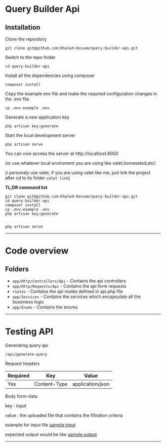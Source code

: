 # Query Builder Api

## Installation

Clone the repository

    git clone git@github.com:Khaled-Hossam/query-builder-api.git

Switch to the repo folder

    cd query-builder-api

Install all the dependencies using composer

    composer install

Copy the example env file and make the required configuration changes in the .env file

    cp .env.example .env

Generate a new application key

    php artisan key:generate


Start the local development server

    php artisan serve

You can now access the server at http://localhost:8000

(or use whatever local enviroment you are using like valet,homeseted,etc)

(i personaly use valet, if you are using valet like me, just link the project after cd to its folder `valet link`)
    

**TL;DR command list**

    git clone git@github.com:Khaled-Hossam/query-builder-api.git
    cd query-builder-api
    composer install
    cp .env.example .env
    php artisan key:generate
    

    php artisan serve






----------

# Code overview


## Folders

- `app/Http/Controllers/Api` - Contains the api controllers
- `app/Http/Requests/Api` - Contains the api form requests
- `routes` - Contains the api routes defined in api.php file
- `app/Services` - Contains the services which encapsulate all the bussiness logic
- `app/Enums` - Contains the enums


----------

# Testing API

Generating query api

    /api/generate-query

Request headers

| **Required** 	| **Key**              	| **Value**            	|
|----------	|------------------	|------------------	|
| Yes      	| Content-Type     	| application/json 	|

Body form-data

key : input

value : the uploaded file that contains the filtration criteria


example for input file [sample input](sample-input.txt)

expected output would be like [sample output](sample-output.txt)

----------

